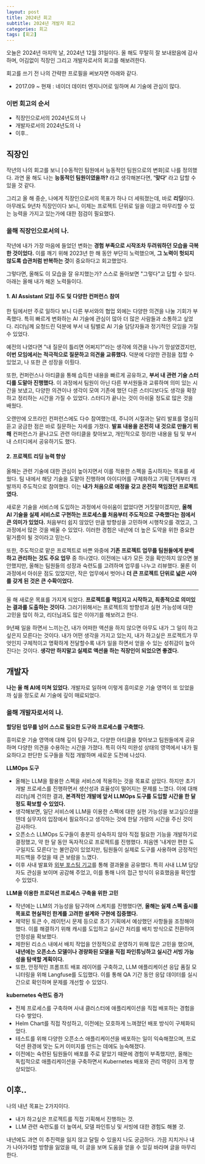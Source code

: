 ```yaml
---
layout: post
title: 2024년 회고
subtitle: 2024년 개발자 회고
categories: 회고
tags: [회고]
---
```


오늘은 2024년 마지막 날, 2024년 12월 31일이다.
올 해도 무탈히 잘 보내왔음에 감사하며, 어김없이 직장인 그리고 개발자로서의 회고를 해보려한다.

회고를 쓰기 전 나의 간략한 프로필을 써보자면 아래와 같다.
- 2017.09 ~ 현재 : 네이더 데이터 엔지니어로 일하며 AI 기술에 관심이 많다.

### 이번 회고의 순서
- 직장인으로서의 2024년도의 나
- 개발자로서의 2024년도의 나
- 이후..

## 직장인

작년의 나의 회고를 보니 [수동적인 팀원에서 능동적인 팀원으로의 변화]로 나를 정의했다.
과연 올 해도 나는 **능동적인 팀원이였을까?** 라고 생각해본다면, **'맞다'** 라고 답할 수 있을 것 같다.

그리고 올 해 중순, 나에게 직장인으로서의 목표가 하나 더 세워졌는데, 바로 **리딩**이다.
아무래도 9년차 직장인이다 보니, 이제는 프로젝트 단위로 일을 이끌고 마무리할 수 있는 능력을 가지고 있는가에 대한 점검이 필요했다.

### 올해 직장인으로서의 나.

작년에 내가 가장 마음에 들었던 변화는 **경험 부족으로 시작조차 두려워하던 모습을 극복한 것이었다.** 이를 깨기 위해 2023년 한 해 동안 부단히 노력했으며, **그 노력이 헛되지 않도록 습관처럼 반복하는 것**이 중요하다고 회고했었다.

그렇다면, 올해도 이 모습을 잘 유지했는가? 스스로 돌아보면 "그렇다"고 답할 수 있다. 아래는 올해 내가 해온 노력들이다.

#### 1. AI Assistant 모임 주도 및 다양한 컨퍼런스 참여
한 팀에서만 주로 일하다 보니 다른 부서와의 협업 외에는 다양한 의견을 나눌 기회가 부족했다. 특히 빠르게 변화하는 AI 기술에 관심이 많아 더 많은 사람들과 소통하고 싶었다. 리더님께 요청드린 덕분에 부서 내 팀별로 AI 기술 담당자들과 정기적인 모임을 가질 수 있었다.

예전의 나였다면 "내 질문이 틀리면 어쩌지?"라는 생각에 의견을 나누기 망설였겠지만, **이번 모임에서는 적극적으로 질문하고 의견을 교류했다.** 덕분에 다양한 관점을 접할 수 있었고, 나 또한 큰 성장을 이뤘다.

또한, 컨퍼런스나 아티클을 통해 습득한 내용을 빠르게 공유하고, **부서 내 관련 기술 스터디를 도맡아 진행했다.** 이 과정에서 팀원이 아닌 다른 부서원들과 교류하며 의미 있는 시간을 보냈고, 다양한 의견이나 생각이 모여 기존에 했던 다른 스터디보다도 생각을 확장하고 정리하는 시간을 가질 수 있었다. 스터디가 끝나는 것이 아쉬울 정도로 많은 것을 배웠다.

오랜만에 오프라인 컨퍼런스에도 다수 참여했는데, 주니어 시절과는 달리 발표를 열심히 듣고 궁금한 점은 바로 질문하는 자세를 가졌다. **발표 내용을 온전히 내 것으로 만들기 위해** 컨퍼런스가 끝나고도 관련 아티클을 찾아보고, 개인적으로 정리한 내용을 팀 및 부서 내 스터디에서 공유하기도 했다.

#### 2. 프로젝트 리딩 능력 향상
올해는 관련 기술에 대한 관심이 높아지면서 이를 적용한 스펙을 출시하자는 목표를 세웠다. 팀 내에서 해당 기술을 도맡아 진행하며 아이디어를 구체화하고 기획 단계부터 개발까지 주도적으로 참여했다. 이는 **내가 처음으로 애정을 갖고 온전히 책임졌던 프로젝트였다.**

새로운 기술을 서비스에 도입하는 과정에서 아쉬움이 없었다면 거짓말이겠지만, **올해 AI 기술을 실제 서비스로 구현하는 프로세스를 처음부터 주도적으로 구축했다는 점에서 큰 의미가 있었다.** 처음부터 쉽지 않았던 만큼 방향성을 고민하며 시행착오를 겪었고, 그 과정에서 많은 것을 배울 수 있었다. 이러한 경험은 내년에 더 높은 도약을 위한 중요한 밑거름이 될 것이라고 믿는다.

또한, 주도적으로 맡은 프로젝트로 바쁜 와중에 **기존 프로젝트 업무를 팀원들에게 분배하고 관리하는 것도 주요 업무** 중 하나였다. 이전에는 내가 모든 것을 확인하지 않으면 불안했지만, 올해는 팀원들의 성장과 숙련도를 고려하며 업무를 나누고 리뷰했다. 물론 이 과정에서 아쉬운 점도 있었지만, 작은 업무에서 벗어나 **더 큰 프로젝트 단위로 넓은 시야를 갖게 된 것은 큰 수확이었다.**

---

올 해 새로운 목표를 가지게 되었다. **프로젝트를 책임지고 시작하고, 최종적으로 의미있는 결과를 도출하는 것이다.**
그러기위해서는 프로젝트의 방향성과 실현 가능성에 대한 고민을 많이 하고, 리더님과도 많은 이야기를 해보려고 한다.

9년째 일을 하면서 느끼는건, 내가 어떠한 액션을 하지 않으면 아무도 내가 그 일이 하고싶은지 모른다는 것이다.
내가 어떤 생각을 가지고 있는지, 내가 하고싶은 프로젝트가 무엇인지 구체적이고 명확하게 전달할수록 내가 일을 하면서 얻을 수 있는 성취감이 높아진다는 것이다. **생각만 하지말고 실제로 액션을 하는 직장인이 되었으면 좋겠다.**



## 개발자

**나는 올 해 AI에 미쳐 있었다.**
개발자로 일하며 이렇게 흥미로운 기술 영역이 또 있었을까 싶을 정도로 AI 기술에 깊이 매료되었다.

### 올해 개발자로서의 나.

**할당된 업무를 넘어 스스로 필요한 도구와 프로세스를 구축했다.**

흥미로운 기술 영역에 대해 깊이 탐구하고, 다양한 아티클을 찾아보고 팀원들에게 공유하며 다양한 의견을 수용하는 시간을 가졌다. 특히 아직 미완성 상태의 영역에서 내가 필요하다고 판단한 도구들을 직접 개발하며 새로운 도전에 나섰다.

**LLMOps 도구**
- 올해는 LLM을 활용한 스펙을 서비스에 적용하는 것을 목표로 삼았다. 하지만 초기 개발 프로세스를 진행하면서 생산성과 효율성이 떨어지는 문제를 느꼈다. 이에 대해 리더님께 건의한 결과, **본격적인 개발에 앞서 LLMOps 도구를 도입할 시간을 한 달 정도 확보할 수 있었다.**
- 생각해보면, 일단 서비스에 LLM을 이용한 스펙에 대한 실현 가능성을 보고싶으셨을텐데 실무자의 입장에서 필요하다고 생각하는 것에 한달 가량의 시간을 주신 것이 감사하다.
- 오픈소스 LLMOps 도구들이 충분히 성숙하지 않아 직접 필요한 기능을 개발하기로 결정했고, 약 한 달 동안 독자적으로 프로젝트를 진행했다. 처음엔 '내게만 편한 도구일지도 모른다'는 불안감이 있었지만, 팀원들이 실제로 도구를 사용하며 긍정적인 피드백을 주었을 때 큰 보람을 느꼈다.
- 이후 사내 발표와 [외부 포스팅 기고](https://d2.naver.com/helloworld/3344073)를 통해 결과물을 공유했다. 특히 사내 LLM 담당자도 관심을 보이며 공감해 주었고, 이를 통해 나의 접근 방식이 유효했음을 확인할 수 있었다.

**LLM을 이용한 프로덕션 프로세스 구축을 위한 고민**
- 작년에는 LLM의 가능성을 탐구하며 스케치를 진행했다면, **올해는 실제 스펙 출시를 목표로 현실적인 한계를 고려한 설계와 구현에 집중했다.**
- 제약된 토큰 수, 레이턴시 문제 등으로 초기 기획에서 예상했던 사항들을 조정해야 했다. 이를 해결하기 위해 캐시를 도입하고 실시간 처리를 배치 방식으로 전환하여 안정성을 확보했다.
- 제한된 리소스 내에서 배치 작업을 안정적으로 운영하기 위해 많은 고민을 했으며, **내년에는 오픈소스 모델이나 경량화된 모델을 직접 파인튜닝하고 실시간 서빙 가능성을 탐색할 계획이다.**
- 또한, 안정적인 프롬프트 배포 레이어를 구축하고, LLM 애플리케이션 응답 품질 모니터링을 위해 Langfuse를 도입했다. 이를 통해 QA 기간 동안 응답 데이터를 실시간으로 확인하며 문제를 개선할 수 있었다.

**kubernetes 숙련도 증가**
- 전체 프로세스를 구축하며 사내 클러스터에 애플리케이션을 직접 배포하는 경험을 다수 쌓았다.
- Helm Chart를 직접 작성하고, 이전에는 모호하게 느껴졌던 배포 방식이 구체화되었다.
- 테스트를 위해 다양한 오픈소스 애플리케이션을 배포하는 일이 익숙해졌으며, 프로덕션 환경에 맞는 도커 이미지를 만드는 데에도 능숙해졌다.
- 이전에는 숙련된 팀원들이 배포를 주로 맡았기 때문에 경험이 부족했지만, 올해는 독립적으로 애플리케이션을 구축하면서 Kubernetes 배포와 관리 역량이 크게 향상되었다.


## 이후..

나의 내년 목표는 2가지이다.
- 내가 하고싶은 프로젝트를 직접 기획해서 진행하는 것.
- LLM 관련 숙련도를 더 높여서, 모델 파인튜닝 및 서빙에 대한 경험도 해볼 것.

내년에도 과연 이 추진력을 잃지 않고 달릴 수 있을지 나도 궁금하다.
가끔 지치거나 내가 나아가야할 방향을 잃었을 때, 이 글을 보며 도움을 얻을 수 있길 바라며 글을 마무리한다.
